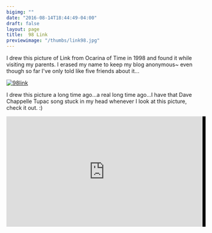 ```yaml
---
bigimg: ""
date: "2016-08-14T18:44:49-04:00"
draft: false
layout: page
title:  98 Link
previewimage: "/thumbs/link98.jpg"
---
```


I drew this picture of Link from Ocarina of Time in 1998 and found it while visiting my parents. I erased my name to keep my blog anonymous~ even though so far I've only told like five friends about it...

[![98link](/images/link98.jpg)](/images/link98.jpg)

I drew this picture a long time ago...a real long time ago...I have that Dave Chappelle Tupac song stuck in my head whenever I look at this picture, check it out. :)

<div style="background-color:#000000;width:520px;margin:auto;><div style="padding:4px; ><iframe class="youtube-player" src="http://media.mtvnservices.com/embed/mgid:arc:video:comedycentral.com:9d6a0cbc-ed00-11e0-aca6-0026b9414f30" width="512" height="288" frameborder="0" allowfullscreen></iframe></div></div>